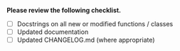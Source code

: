 **Please review the following checklist.**

- [ ] Docstrings on all new or modified functions / classes 
- [ ] Updated documentation
- [ ] Updated CHANGELOG.md (where appropriate)
